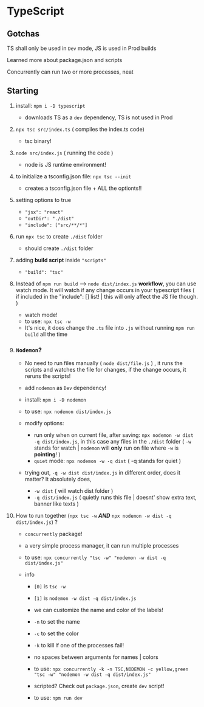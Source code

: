 # TypeScript

## Gotchas

TS shall only be used in `Dev` mode, JS is used in Prod builds

Learned more about package.json and scripts

Concurrently can run two or more processes, neat

## Starting

1. install: `npm i -D typescript`

    - downloads TS as a `dev` dependency, TS is not used in Prod

2. `npx tsc src/index.ts` ( compiles the index.ts code)

    - tsc binary!

3. `node src/index.js` ( running the code )

    - node is JS runtime environment!

4. to initialize a tsconfig.json file: `npx tsc --init`

    - creates a tsconfig.json file + ALL the optionts!!

5. setting options to true

    - `"jsx": "react"`
    - `"outDir": "./dist"`
    - `"include": ["src/**/*"]`

6. run `npx tsc` to create `./dist` folder

    - should create `./dist` folder

7. adding **build script** inside `"scripts"`

    - `"build": "tsc"`

8. Instead of `npm run build` --> `node dist/index.js` **workflow**, you can use watch mode. It will watch if any change occurs in your typescript files ( if included in the "include": [] list! | this will only affect the JS file though. )

    - watch mode!
    - to use: `npx tsc -w`
    - It's nice, it does change the `.ts` file into `.js` without running `npm run build` all the time

9. ### `Nodemon`?

    - No need to run files manually ( `node dist/file.js` ) , it runs the scripts and watches the file for changes, if the change occurs, it reruns the scripts!
    - add `nodemon` as `Dev` dependency!
    - install: `npm i -D nodemon`
    - to use: `npx nodemon dist/index.js`

    - modify options:

        - run only when on current file, after saving: `npx nodemon -w dist -q dist/index.js`, in this case any files in the `./dist` folder ( `-w` stands for watch | `nodemon` will **only** run on file where `-w` is **pointing**! )
        - `quiet` mode: `npx nodemon -w -q dist` ( -q stands for quiet )

    - trying out, `-q -w dist dist/index.js` in different order, does it matter? It absolutely does,
        - `-w dist` ( will watch dist folder )
        - `-q dist/index.js` ( quietly runs this file | doesnt' show extra text, banner like texts )

10. How to run together (`npx tsc -w` **_AND_** `npx nodemon -w dist -q dist/index.js`) ?

    - `concurrently` package!
    - a very simple process manager, it can run multiple processes
    - to use: `npx concurrently "tsc -w" "nodemon -w dist -q dist/index.js"`

    - info

        - `[0]` is `tsc -w`
        - `[1]` is `nodemon -w dist -q dist/index.js`
        - we can customize the name and color of the labels!

        - `-n` to set the name
        - `-c` to set the color
        - `-k` to kill if one of the processes fail!
        - no spaces between arguments for names | colors
        - to use: `npx concurrently -k -n TSC,NODEMON -c yellow,green "tsc -w" "nodemon -w dist -q dist/index.js"`

        - scripted? Check out `package.json`, create `dev` script!
        - to use: `npm run dev`

